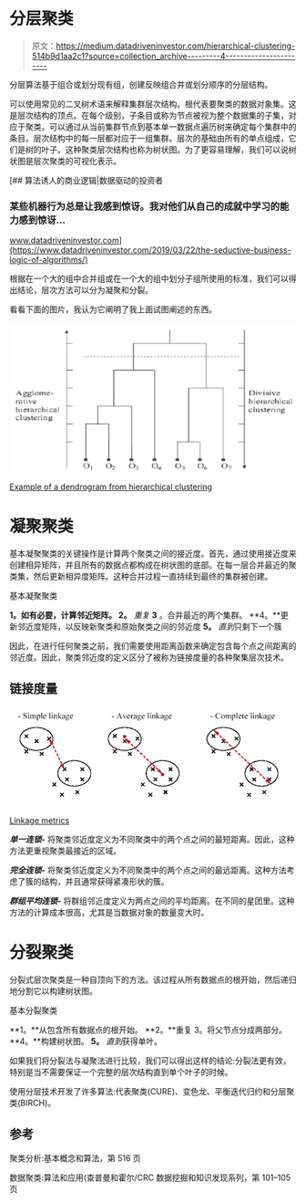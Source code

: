 # 分层聚类

> 原文：<https://medium.datadriveninvestor.com/hierarchical-clustering-514b9d1aa2c1?source=collection_archive---------4----------------------->

分层算法基于组合或划分现有组，创建反映组合并或划分顺序的分层结构。

可以使用常见的二叉树术语来解释集群层次结构。根代表要聚类的数据对象集。这是层次结构的顶点。在每个级别，子条目或称为节点被视为整个数据集的子集，对应于聚类。可以通过从当前集群节点到基本单一数据点遍历树来确定每个集群中的条目。层次结构中的每一层都对应于一组集群。层次的基础由所有的单点组成，它们是树的叶子。这种聚类层次结构也称为树状图。为了更容易理解，我们可以说树状图是层次聚类的可视化表示。

[](https://www.datadriveninvestor.com/2019/03/22/the-seductive-business-logic-of-algorithms/) [## 算法诱人的商业逻辑|数据驱动的投资者

### 某些机器行为总是让我感到惊讶。我对他们从自己的成就中学习的能力感到惊讶…

www.datadriveninvestor.com](https://www.datadriveninvestor.com/2019/03/22/the-seductive-business-logic-of-algorithms/) 

根据在一个大的组中合并组或在一个大的组中划分子组所使用的标准，我们可以得出结论，层次方法可以分为凝聚和分裂。

看看下面的图片，我认为它阐明了我上面试图阐述的东西。

![](img/a70939aeb9c220a0f140e0ee409c7e52.png)

[Example of a dendrogram from hierarchical clustering](https://www.researchgate.net/figure/Example-of-a-dendrogram-from-hierarchical-clustering_fig1_48194320)

# 凝聚聚类

基本凝聚聚类的关键操作是计算两个聚类之间的接近度。首先，通过使用接近度来创建相异矩阵，并且所有的数据点都构成在树状图的底部。在每一层合并最近的聚类集，然后更新相异度矩阵。这种合并过程一直持续到最终的集群被创建。

基本凝聚聚类

**1。**如有必要，计算邻近矩阵。
2**。** *重复*
**3** 。合并最近的两个集群。
**4。**更新邻近度矩阵，以反映新聚类和原始聚类之间的邻近度
**5。** *直到*只剩下一个簇

因此，在进行任何聚类之前，我们需要使用距离函数来确定包含每个点之间距离的邻近度。因此，聚类邻近度的定义区分了被称为链接度量的各种聚集层次技术。

## 链接度量

![](img/71e9df6632c69461d292928b22d0f151.png)

[Linkage metrics](http://compbio.pbworks.com/w/page/16252903/Microarray%20Clustering%20Methods%20and%20Gene%20Ontology)

***单一连锁-*** 将聚类邻近度定义为不同聚类中的两个点之间的最短距离。因此，这种方法更重视聚类最接近的区域。

***完全连锁-*** 将聚类邻近度定义为不同聚类中的两个点之间的最远距离。这种方法考虑了簇的结构，并且通常获得紧凑形状的簇。

***群组平均连锁-*** 将群组邻近度定义为两点之间的平均距离。在不同的星团里。这种方法的计算成本很高，尤其是当数据对象的数量变大时。

# **分裂聚类**

分裂式层次聚类是一种自顶向下的方法。该过程从所有数据点的根开始，然后递归地分割它以构建树状图。

基本分裂聚类

**1。**从包含所有数据点的根开始。
**2。**重复
3。将父节点分成两部分。
**4。**构建树状图。
**5。** *直到*获得单叶。

如果我们将分裂法与凝聚法进行比较，我们可以得出这样的结论:分裂法更有效，特别是当不需要保证一个完整的层次结构直到单个叶子的时候。

使用分层技术开发了许多算法:代表聚类(CURE)、变色龙、平衡迭代归约和分层聚类(BIRCH)。

## 参考

聚类分析:基本概念和算法，第 516 页

数据聚类:算法和应用(查普曼和霍尔/CRC 数据挖掘和知识发现系列，第 101–105 页